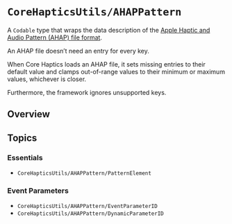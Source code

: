 # ``CoreHapticsUtils/AHAPPattern``

A `Codable` type that wraps the data description of the
[Apple Haptic and Audio Pattern (AHAP) file format](https://developer.apple.com/documentation/corehaptics/representing_haptic_patterns_in_ahap_files).


An AHAP file doesn’t need an entry for every key.

When Core Haptics loads an AHAP file, it sets missing
entries to their default value and clamps out-of-range values to
their minimum or maximum values, whichever is closer.

Furthermore, the framework ignores unsupported keys.


## Overview


## Topics

### Essentials

- ``CoreHapticsUtils/AHAPPattern/PatternElement``


### Event Parameters

- ``CoreHapticsUtils/AHAPPattern/EventParameterID``
- ``CoreHapticsUtils/AHAPPattern/DynamicParameterID``
